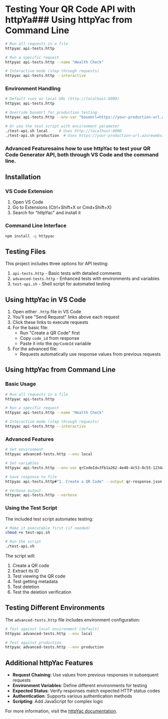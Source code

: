 # Testing Your QR Code API with httpYa### Using httpYac from Command Line

```bash
# Run all requests in a file
httpyac api-tests.http

# Run a specific request
httpyac api-tests.http --name "Health Check"

# Interactive mode (step through requests)
httpyac api-tests.http --interactive
```

### Environment Handling

```bash
# Default runs on local URL (http://localhost:8000)
httpyac api-tests.http

# Override baseUrl for production testing
httpyac api-tests.http --env-var "baseUrl=https://your-production-url.azurewebsites.net"

# Or use the test script with environment parameter
./test-api.sh local     # Uses http://localhost:8000
./test-api.sh production  # Uses https://your-production-url.azurewebsites.net
```

### Advanced Featuresains how to use httpYac to test your QR Code Generator API, both through VS Code and the command line.

## Installation

### VS Code Extension
1. Open VS Code
2. Go to Extensions (Ctrl+Shift+X or Cmd+Shift+X)
3. Search for "httpYac" and install it

### Command Line Interface
```bash
npm install -g httpyac
```

## Testing Files

This project includes three options for API testing:

1. `api-tests.http` - Basic tests with detailed comments
2. `advanced-tests.http` - Enhanced tests with environments and variables
3. `test-api.sh` - Shell script for automated testing

## Using httpYac in VS Code

1. Open either `.http` file in VS Code
2. You'll see "Send Request" links above each request
3. Click these links to execute requests
4. For the basic file:
   - Run "Create a QR Code" first
   - Copy `code_id` from response
   - Paste it into the `@qrCodeId` variable
5. For the advanced file:
   - Requests automatically use response values from previous requests

## Using httpYac from Command Line

### Basic Usage

```bash
# Run all requests in a file
httpyac api-tests.http

# Run a specific request
httpyac api-tests.http --name "Health Check"

# Interactive mode (step through requests)
httpyac api-tests.http --interactive
```

### Advanced Features

```bash
# Set environment
httpyac advanced-tests.http --env local

# Set variables
httpyac api-tests.http --env-var qrCodeId=3fb1a262-4e40-4c53-8c55-1234abcd.png

# Save response to file
httpyac api-tests.http#"1. Create a QR Code" --output qr-response.json

# Verbose output
httpyac api-tests.http --verbose
```

### Using the Test Script

The included test script automates testing:

```bash
# Make it executable first (if needed)
chmod +x test-api.sh

# Run the script
./test-api.sh
```

The script will:
1. Create a QR code
2. Extract its ID
3. Test viewing the QR code
4. Test getting metadata
5. Test deletion
6. Test the deletion verification

## Testing Different Environments

The `advanced-tests.http` file includes environment configuration:

```bash
# Test against local environment (default)
httpyac advanced-tests.http --env local

# Test against production
httpyac advanced-tests.http --env production
```

## Additional httpYac Features

- **Request Chaining**: Use values from previous responses in subsequent requests
- **Environment Variables**: Define different environments for testing
- **Expected Status**: Verify responses match expected HTTP status codes
- **Authentication**: Supports various authentication methods
- **Scripting**: Add JavaScript for complex logic

For more information, visit the [httpYac documentation](https://httpyac.github.io/).
